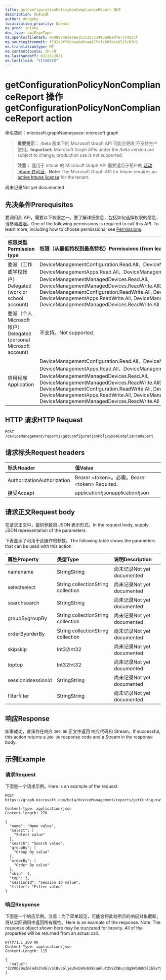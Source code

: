 ```yaml
---
title: getConfigurationPolicyNonComplianceReport 操作
description: 尚未记录
author: dougeby
localization_priority: Normal
ms.prod: intune
doc_type: apiPageType
ms.openlocfilehash: 860b824e2ec6e3b3535733496690a0fe775463cf
ms.sourcegitcommit: f592c9ff96ceeb40caa67fcfe90fe6c8525cb7d2
ms.translationtype: MT
ms.contentlocale: zh-CN
ms.lasthandoff: 03/23/2021
ms.locfileid: "51156518"
---
```

# <a name="getconfigurationpolicynoncompliancereport-action"></a><span data-ttu-id="7b5ed-103">getConfigurationPolicyNonComplianceReport 操作</span><span class="sxs-lookup"><span data-stu-id="7b5ed-103">getConfigurationPolicyNonComplianceReport action</span></span>

<span data-ttu-id="7b5ed-104">命名空间：microsoft.graph</span><span class="sxs-lookup"><span data-stu-id="7b5ed-104">Namespace: microsoft.graph</span></span>

> <span data-ttu-id="7b5ed-105">**重要提示：** /beta 版本下的 Microsoft Graph API 可能会更改;不支持生产使用。</span><span class="sxs-lookup"><span data-stu-id="7b5ed-105">**Important:** Microsoft Graph APIs under the /beta version are subject to change; production use is not supported.</span></span>

> <span data-ttu-id="7b5ed-106">**注意：** 适用于 Intune 的 Microsoft Graph API 需要适用于租户的 [活动 Intune 许可证](https://go.microsoft.com/fwlink/?linkid=839381)。</span><span class="sxs-lookup"><span data-stu-id="7b5ed-106">**Note:** The Microsoft Graph API for Intune requires an [active Intune license](https://go.microsoft.com/fwlink/?linkid=839381) for the tenant.</span></span>

<span data-ttu-id="7b5ed-107">尚未记录</span><span class="sxs-lookup"><span data-stu-id="7b5ed-107">Not yet documented</span></span>

## <a name="prerequisites"></a><span data-ttu-id="7b5ed-108">先决条件</span><span class="sxs-lookup"><span data-stu-id="7b5ed-108">Prerequisites</span></span>
<span data-ttu-id="7b5ed-p101">要调用此 API，需要以下权限之一。要了解详细信息，包括如何选择权限的信息，请参阅[权限](/graph/permissions-reference)。</span><span class="sxs-lookup"><span data-stu-id="7b5ed-p101">One of the following permissions is required to call this API. To learn more, including how to choose permissions, see [Permissions](/graph/permissions-reference).</span></span>

|<span data-ttu-id="7b5ed-111">权限类型</span><span class="sxs-lookup"><span data-stu-id="7b5ed-111">Permission type</span></span>|<span data-ttu-id="7b5ed-112">权限（从最低特权到最高特权）</span><span class="sxs-lookup"><span data-stu-id="7b5ed-112">Permissions (from least to most privileged)</span></span>|
|:---|:---|
|<span data-ttu-id="7b5ed-113">委派（工作或学校帐户）</span><span class="sxs-lookup"><span data-stu-id="7b5ed-113">Delegated (work or school account)</span></span>|<span data-ttu-id="7b5ed-114">DeviceManagementConfiguration.Read.All、DeviceManagementConfiguration.ReadWrite.All、DeviceManagementApps.Read.All、DeviceManagementApps.ReadWrite.All、DeviceManagementManagedDevices.Read.All、DeviceManagementManagedDevices.ReadWrite.All</span><span class="sxs-lookup"><span data-stu-id="7b5ed-114">DeviceManagementConfiguration.Read.All, DeviceManagementConfiguration.ReadWrite.All, DeviceManagementApps.Read.All, DeviceManagementApps.ReadWrite.All, DeviceManagementManagedDevices.Read.All, DeviceManagementManagedDevices.ReadWrite.All</span></span>|
|<span data-ttu-id="7b5ed-115">委派（个人 Microsoft 帐户）</span><span class="sxs-lookup"><span data-stu-id="7b5ed-115">Delegated (personal Microsoft account)</span></span>|<span data-ttu-id="7b5ed-116">不支持。</span><span class="sxs-lookup"><span data-stu-id="7b5ed-116">Not supported.</span></span>|
|<span data-ttu-id="7b5ed-117">应用程序</span><span class="sxs-lookup"><span data-stu-id="7b5ed-117">Application</span></span>|<span data-ttu-id="7b5ed-118">DeviceManagementConfiguration.Read.All、DeviceManagementConfiguration.ReadWrite.All、DeviceManagementApps.Read.All、DeviceManagementApps.ReadWrite.All、DeviceManagementManagedDevices.Read.All、DeviceManagementManagedDevices.ReadWrite.All</span><span class="sxs-lookup"><span data-stu-id="7b5ed-118">DeviceManagementConfiguration.Read.All, DeviceManagementConfiguration.ReadWrite.All, DeviceManagementApps.Read.All, DeviceManagementApps.ReadWrite.All, DeviceManagementManagedDevices.Read.All, DeviceManagementManagedDevices.ReadWrite.All</span></span>|

## <a name="http-request"></a><span data-ttu-id="7b5ed-119">HTTP 请求</span><span class="sxs-lookup"><span data-stu-id="7b5ed-119">HTTP Request</span></span>
<!-- {
  "blockType": "ignored"
}
-->
``` http
POST /deviceManagement/reports/getConfigurationPolicyNonComplianceReport
```

## <a name="request-headers"></a><span data-ttu-id="7b5ed-120">请求标头</span><span class="sxs-lookup"><span data-stu-id="7b5ed-120">Request headers</span></span>
|<span data-ttu-id="7b5ed-121">标头</span><span class="sxs-lookup"><span data-stu-id="7b5ed-121">Header</span></span>|<span data-ttu-id="7b5ed-122">值</span><span class="sxs-lookup"><span data-stu-id="7b5ed-122">Value</span></span>|
|:---|:---|
|<span data-ttu-id="7b5ed-123">Authorization</span><span class="sxs-lookup"><span data-stu-id="7b5ed-123">Authorization</span></span>|<span data-ttu-id="7b5ed-124">Bearer &lt;token&gt;。必需。</span><span class="sxs-lookup"><span data-stu-id="7b5ed-124">Bearer &lt;token&gt; Required.</span></span>|
|<span data-ttu-id="7b5ed-125">接受</span><span class="sxs-lookup"><span data-stu-id="7b5ed-125">Accept</span></span>|<span data-ttu-id="7b5ed-126">application/json</span><span class="sxs-lookup"><span data-stu-id="7b5ed-126">application/json</span></span>|

## <a name="request-body"></a><span data-ttu-id="7b5ed-127">请求正文</span><span class="sxs-lookup"><span data-stu-id="7b5ed-127">Request body</span></span>
<span data-ttu-id="7b5ed-128">在请求正文中，提供参数的 JSON 表示形式。</span><span class="sxs-lookup"><span data-stu-id="7b5ed-128">In the request body, supply JSON representation of the parameters.</span></span>

<span data-ttu-id="7b5ed-129">下表显示了可用于此操作的参数。</span><span class="sxs-lookup"><span data-stu-id="7b5ed-129">The following table shows the parameters that can be used with this action.</span></span>

|<span data-ttu-id="7b5ed-130">属性</span><span class="sxs-lookup"><span data-stu-id="7b5ed-130">Property</span></span>|<span data-ttu-id="7b5ed-131">类型</span><span class="sxs-lookup"><span data-stu-id="7b5ed-131">Type</span></span>|<span data-ttu-id="7b5ed-132">说明</span><span class="sxs-lookup"><span data-stu-id="7b5ed-132">Description</span></span>|
|:---|:---|:---|
|<span data-ttu-id="7b5ed-133">name</span><span class="sxs-lookup"><span data-stu-id="7b5ed-133">name</span></span>|<span data-ttu-id="7b5ed-134">String</span><span class="sxs-lookup"><span data-stu-id="7b5ed-134">String</span></span>|<span data-ttu-id="7b5ed-135">尚未记录</span><span class="sxs-lookup"><span data-stu-id="7b5ed-135">Not yet documented</span></span>|
|<span data-ttu-id="7b5ed-136">select</span><span class="sxs-lookup"><span data-stu-id="7b5ed-136">select</span></span>|<span data-ttu-id="7b5ed-137">String collection</span><span class="sxs-lookup"><span data-stu-id="7b5ed-137">String collection</span></span>|<span data-ttu-id="7b5ed-138">尚未记录</span><span class="sxs-lookup"><span data-stu-id="7b5ed-138">Not yet documented</span></span>|
|<span data-ttu-id="7b5ed-139">search</span><span class="sxs-lookup"><span data-stu-id="7b5ed-139">search</span></span>|<span data-ttu-id="7b5ed-140">String</span><span class="sxs-lookup"><span data-stu-id="7b5ed-140">String</span></span>|<span data-ttu-id="7b5ed-141">尚未记录</span><span class="sxs-lookup"><span data-stu-id="7b5ed-141">Not yet documented</span></span>|
|<span data-ttu-id="7b5ed-142">groupBy</span><span class="sxs-lookup"><span data-stu-id="7b5ed-142">groupBy</span></span>|<span data-ttu-id="7b5ed-143">String collection</span><span class="sxs-lookup"><span data-stu-id="7b5ed-143">String collection</span></span>|<span data-ttu-id="7b5ed-144">尚未记录</span><span class="sxs-lookup"><span data-stu-id="7b5ed-144">Not yet documented</span></span>|
|<span data-ttu-id="7b5ed-145">orderBy</span><span class="sxs-lookup"><span data-stu-id="7b5ed-145">orderBy</span></span>|<span data-ttu-id="7b5ed-146">String collection</span><span class="sxs-lookup"><span data-stu-id="7b5ed-146">String collection</span></span>|<span data-ttu-id="7b5ed-147">尚未记录</span><span class="sxs-lookup"><span data-stu-id="7b5ed-147">Not yet documented</span></span>|
|<span data-ttu-id="7b5ed-148">skip</span><span class="sxs-lookup"><span data-stu-id="7b5ed-148">skip</span></span>|<span data-ttu-id="7b5ed-149">Int32</span><span class="sxs-lookup"><span data-stu-id="7b5ed-149">Int32</span></span>|<span data-ttu-id="7b5ed-150">尚未记录</span><span class="sxs-lookup"><span data-stu-id="7b5ed-150">Not yet documented</span></span>|
|<span data-ttu-id="7b5ed-151">top</span><span class="sxs-lookup"><span data-stu-id="7b5ed-151">top</span></span>|<span data-ttu-id="7b5ed-152">Int32</span><span class="sxs-lookup"><span data-stu-id="7b5ed-152">Int32</span></span>|<span data-ttu-id="7b5ed-153">尚未记录</span><span class="sxs-lookup"><span data-stu-id="7b5ed-153">Not yet documented</span></span>|
|<span data-ttu-id="7b5ed-154">sessionId</span><span class="sxs-lookup"><span data-stu-id="7b5ed-154">sessionId</span></span>|<span data-ttu-id="7b5ed-155">String</span><span class="sxs-lookup"><span data-stu-id="7b5ed-155">String</span></span>|<span data-ttu-id="7b5ed-156">尚未记录</span><span class="sxs-lookup"><span data-stu-id="7b5ed-156">Not yet documented</span></span>|
|<span data-ttu-id="7b5ed-157">filter</span><span class="sxs-lookup"><span data-stu-id="7b5ed-157">filter</span></span>|<span data-ttu-id="7b5ed-158">String</span><span class="sxs-lookup"><span data-stu-id="7b5ed-158">String</span></span>|<span data-ttu-id="7b5ed-159">尚未记录</span><span class="sxs-lookup"><span data-stu-id="7b5ed-159">Not yet documented</span></span>|



## <a name="response"></a><span data-ttu-id="7b5ed-160">响应</span><span class="sxs-lookup"><span data-stu-id="7b5ed-160">Response</span></span>
<span data-ttu-id="7b5ed-161">如果成功，此操作在响应 `200 OK` 正文中返回 响应代码和 Stream。</span><span class="sxs-lookup"><span data-stu-id="7b5ed-161">If successful, this action returns a `200 OK` response code and a Stream in the response body.</span></span>

## <a name="example"></a><span data-ttu-id="7b5ed-162">示例</span><span class="sxs-lookup"><span data-stu-id="7b5ed-162">Example</span></span>

### <a name="request"></a><span data-ttu-id="7b5ed-163">请求</span><span class="sxs-lookup"><span data-stu-id="7b5ed-163">Request</span></span>
<span data-ttu-id="7b5ed-164">下面是一个请求示例。</span><span class="sxs-lookup"><span data-stu-id="7b5ed-164">Here is an example of the request.</span></span>
``` http
POST https://graph.microsoft.com/beta/deviceManagement/reports/getConfigurationPolicyNonComplianceReport

Content-type: application/json
Content-length: 278

{
  "name": "Name value",
  "select": [
    "Select value"
  ],
  "search": "Search value",
  "groupBy": [
    "Group By value"
  ],
  "orderBy": [
    "Order By value"
  ],
  "skip": 4,
  "top": 3,
  "sessionId": "Session Id value",
  "filter": "Filter value"
}
```

### <a name="response"></a><span data-ttu-id="7b5ed-165">响应</span><span class="sxs-lookup"><span data-stu-id="7b5ed-165">Response</span></span>
<span data-ttu-id="7b5ed-p102">下面是一个响应示例。注意：为了简单起见，可能会将此处所示的响应对象截断。将从实际调用中返回所有属性。</span><span class="sxs-lookup"><span data-stu-id="7b5ed-p102">Here is an example of the response. Note: The response object shown here may be truncated for brevity. All of the properties will be returned from an actual call.</span></span>
``` http
HTTP/1.1 200 OK
Content-Type: application/json
Content-Length: 115

{
  "value": "Z2V0Q29uZmlndXJhdGlvblBvbGljeU5vbkNvbXBsaWFuY2VSZXBvcnQgSW50dW5lIERvYyBTYW1wbGUgLTE2MTk2MDUzMTI="
}
```




